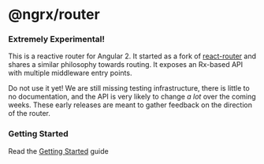 # @ngrx/router
### Extremely Experimental!
This is a reactive router for Angular 2. It started as a fork of [react-router](https://github.com/reactjs/react-router) and shares a similar philosophy towards routing. It exposes an Rx-based API with multiple middleware entry points.

Do not use it yet! We are still missing testing infrastructure, there is little to no documentation, and the API is very likely to change _a lot_ over the coming weeks. These early releases are meant to gather feedback on the direction of the router.

### Getting Started
Read the [Getting Started](docs/getting-started/README.md) guide
